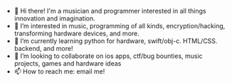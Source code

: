 - 👋 Hi there! I'm a musician and programmer interested in all things innovation and imagination.
- 👀 I’m interested in music, programming of all kinds, encryption/hacking, transforming hardware devices, and more.
- 🌱 I’m currently learning python for hardware, swift/obj-c. HTML/CSS. backend, and more!
- 💞️ I’m looking to collaborate on ios apps, ctf/bug bounties, music projects, games and hardware ideas
- 📫 How to reach me: email me!

<!---
a ✨ special ✨ repository because its `README.md` (this file) appears on your GitHub profile.
You can click the Preview link to take a look at your changes.
--->
